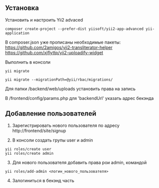 Установка
------------

Установить и настроить Yii2 advaced
```
composer create-project --prefer-dist yiisoft/yii2-app-advanced yii-application
```

В composer.json уже прописаны необходимые пакеты:
https://github.com/2amigos/yii2-transliterator-helper
https://github.com/xjflyttp/yii2-uploadify-widget

Выполнить в консоли
```
yii migrate
```

```
yii migrate --migrationPath=@yii/rbac/migrations/
```

Для папки /backend/web/uploads установить права на запись

В /frontend/config/params.php для 'backendUrl' указать адрес бекэнда

Добавление пользователей
------------

1) Зарегистрировать нового пользователя по адресу http://frontend/site/signup

2) В консоли создать групы user и admin
```
yii roles/create user
yii roles/create admin
```

3) Для нового пользователя добавить права рои admin, командой
```
yii roles/add-admin <логин_нового_пользователя>
```

4) Залогиниться в бекэнд часть
